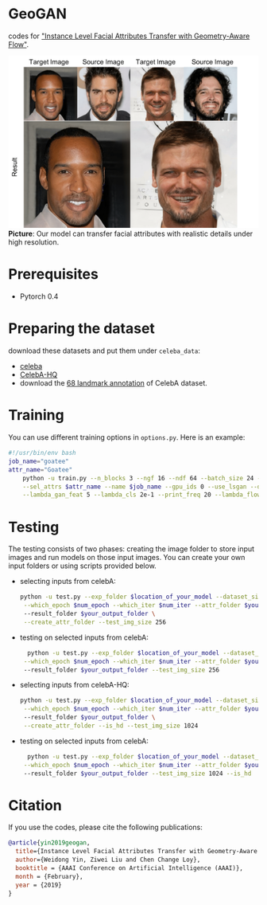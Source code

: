 # GeoGAN

codes for ["Instance Level Facial Attributes Transfer with Geometry-Aware Flow"](http://arxiv.org/abs/1811.12670).

![Front Image](figs/high_res_result.png)
**Picture**: Our model can transfer facial attributes with realistic details under high resolution.

# Prerequisites
* Pytorch 0.4

# Preparing the dataset
download these datasets and put them under `celeba_data`:
* [celeba](http://mmlab.ie.cuhk.edu.hk/projects/CelebA.html)
* [CelebA-HQ](https://drive.google.com/open?id=0B4qLcYyJmiz0TXY1NG02bzZVRGs)
* download the [68 landmark annotation](https://drive.google.com/open?id=1SoHijOvjr9aL0wZUO-vJ_fCk6zo9pg4k) of CelebA dataset.

# Training
You can use different training options in `options.py`. Here is an example:
```bash
#!/usr/bin/env bash
job_name="goatee"
attr_name="Goatee"
    python -u train.py --n_blocks 3 --ngf 16 --ndf 64 --batch_size 24 --img_size 256\
    --sel_attrs $attr_name --name $job_name --gpu_ids 0 --use_lsgan --display_freq 50 \
    --lambda_gan_feat 5 --lambda_cls 2e-1 --print_freq 20 --lambda_flow_reg 1 --lambda_mask 1e-1
```

# Testing

The testing consists of two phases: creating the image folder to store input images and run models on those input images. You can create your own input folders or using scripts provided below.

* selecting inputs from celebA:
  ```bash
  python -u test.py --exp_folder $location_of_your_model --dataset_size 30\
   --which_epoch $num_epoch --which_iter $num_iter --attr_folder $your_input_folder \ 
   --result_folder $your_output_folder \
   --create_attr_folder --test_img_size 256
  ```
* testing on selected inputs from celebA:
  ```bash
    python -u test.py --exp_folder $location_of_your_model --dataset_size 30\
   --which_epoch $num_epoch --which_iter $num_iter --attr_folder $your_input_folder \ 
   --result_folder $your_output_folder --test_img_size 256
  ```

* selecting inputs from celebA-HQ:
  ```bash
  python -u test.py --exp_folder $location_of_your_model --dataset_size 30\
   --which_epoch $num_epoch --which_iter $num_iter --attr_folder $your_input_folder \ 
   --result_folder $your_output_folder \
   --create_attr_folder --is_hd --test_img_size 1024
  ``` 

* testing on selected inputs from celebA:
  ```bash
    python -u test.py --exp_folder $location_of_your_model --dataset_size 30\
   --which_epoch $num_epoch --which_iter $num_iter --attr_folder $your_input_folder \ 
   --result_folder $your_output_folder --test_img_size 1024 --is_hd
  ``` 

# Citation
If you use the codes, please cite the following publications:
```bibtex
@article{yin2019geogan,
  title={Instance Level Facial Attributes Transfer with Geometry-Aware Flow},
  author={Weidong Yin, Ziwei Liu and Chen Change Loy},
  booktitle = {AAAI Conference on Artificial Intelligence (AAAI)},
  month = {February},
  year = {2019} 
}
```
